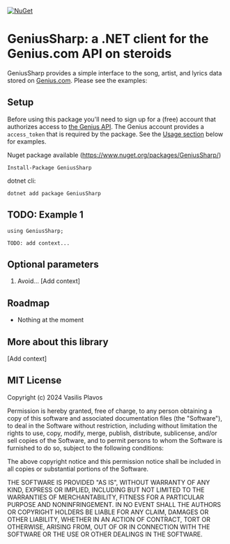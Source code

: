 [![NuGet](https://img.shields.io/nuget/v/GeniusSharp.svg)](https://www.nuget.org/packages/GeniusSharp/)

# GeniusSharp: a .NET client for the Genius.com API on steroids

GeniusSharp provides a simple interface to the song, artist, and lyrics data stored on [Genius.com](Genius.com). Please see the examples:

## Setup
Before using this package you'll need to sign up for a (free) account that authorizes access to [the Genius API](http://genius.com/api-clients). The Genius account provides a `access_token` that is required by the package. See the [Usage section](/#usage) below for examples.

Nuget package available (https://www.nuget.org/packages/GeniusSharp/)
```
Install-Package GeniusSharp
```
dotnet cli:
```
dotnet add package GeniusSharp
```

## TODO: Example 1
```
using GeniusSharp;

TODO: add context...
```



## Optional parameters
1. Avoid... [Add context]

## Roadmap
* Nothing at the moment

## More about this library
[Add context]

## MIT License

Copyright (c) 2024 Vasilis Plavos

Permission is hereby granted, free of charge, to any person obtaining a copy of this software and associated documentation files (the "Software"), to deal in the Software without restriction, including without limitation the rights to use, copy, modify, merge, publish, distribute, sublicense, and/or sell copies of the Software, and to permit persons to whom the Software is furnished to do so, subject to the following conditions:

The above copyright notice and this permission notice shall be included in all copies or substantial portions of the Software.

THE SOFTWARE IS PROVIDED "AS IS", WITHOUT WARRANTY OF ANY KIND, EXPRESS OR IMPLIED, INCLUDING BUT NOT LIMITED TO THE WARRANTIES OF MERCHANTABILITY, FITNESS FOR A PARTICULAR PURPOSE AND NONINFRINGEMENT. IN NO EVENT SHALL THE AUTHORS OR COPYRIGHT HOLDERS BE LIABLE FOR ANY CLAIM, DAMAGES OR OTHER LIABILITY, WHETHER IN AN ACTION OF CONTRACT, TORT OR OTHERWISE, ARISING FROM, OUT OF OR IN CONNECTION WITH THE SOFTWARE OR THE USE OR OTHER DEALINGS IN THE SOFTWARE.
